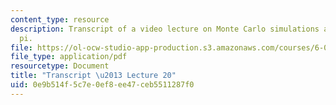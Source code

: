```yaml
---
content_type: resource
description: Transcript of a video lecture on Monte Carlo simulations and estimating
  pi.
file: https://ol-ocw-studio-app-production.s3.amazonaws.com/courses/6-00-introduction-to-computer-science-and-programming-fall-2008/0e9b514f5c7e0ef8ee47ceb5511287f0_6-00F08-L20.pdf
file_type: application/pdf
resourcetype: Document
title: "Transcript \u2013 Lecture 20"
uid: 0e9b514f-5c7e-0ef8-ee47-ceb5511287f0
---
```

